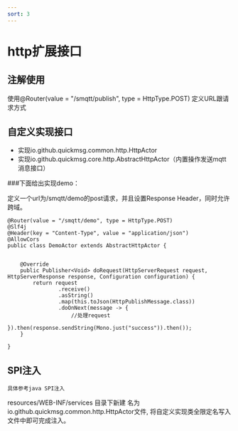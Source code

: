 ```yaml
---
sort: 3
---
```

# http扩展接口

## 注解使用

使用@Router(value = "/smqtt/publish", type = HttpType.POST) 定义URL跟请求方式
## 自定义实现接口
  - 实现io.github.quickmsg.common.http.HttpActor
  - 实现io.github.quickmsg.core.http.AbstractHttpActor（内置操作发送mqtt消息接口）
  
###下面给出实现demo：

定义一个url为/smqtt/demo的post请求，并且设置Response Header，同时允许跨域。

```
@Router(value = "/smqtt/demo", type = HttpType.POST)
@Slf4j
@Header(key = "Content-Type", value = "application/json")
@AllowCors
public class DemoActor extends AbstractHttpActor {


    @Override
    public Publisher<Void> doRequest(HttpServerRequest request, HttpServerResponse response, Configuration configuration) {
        return request
                .receive()
                .asString()
                .map(this.toJson(HttpPublishMessage.class))
                .doOnNext(message -> {
                    //处理request
                }).then(response.sendString(Mono.just("success")).then());
    }

}
```

## SPI注入
`具体参考java SPI注入`

resources/WEB-INF/services 目录下新建
名为io.github.quickmsg.common.http.HttpActor文件,
将自定义实现类全限定名写入文件中即可完成注入。